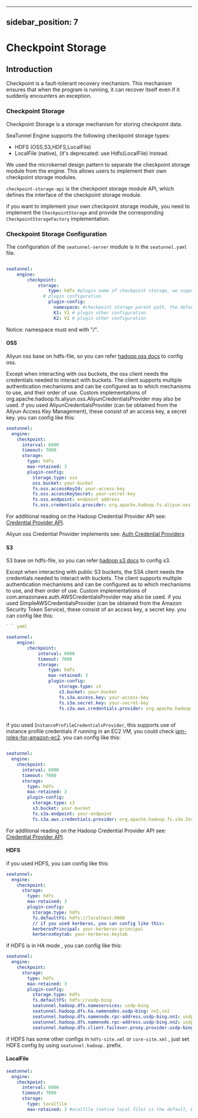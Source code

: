 ---

sidebar_position: 7
-------------------

# Checkpoint Storage

## Introduction

Checkpoint is a fault-tolerant recovery mechanism. This mechanism ensures that when the program is running, it can recover itself even if it suddenly encounters an exception.

### Checkpoint Storage

Checkpoint Storage is a storage mechanism for storing checkpoint data.

SeaTunnel Engine supports the following checkpoint storage types:

- HDFS (OSS,S3,HDFS,LocalFile)
- LocalFile (native), (it's deprecated: use Hdfs(LocalFile) instead.

We used the microkernel design pattern to separate the checkpoint storage module from the engine. This allows users to implement their own checkpoint storage modules.

`checkpoint-storage-api` is the checkpoint storage module API, which defines the interface of the checkpoint storage module.

if you want to implement your own checkpoint storage module, you need to implement the `CheckpointStorage` and provide the corresponding `CheckpointStorageFactory` implementation.

### Checkpoint Storage Configuration

The configuration of the `seatunnel-server` module is in the `seatunnel.yaml` file.

```yaml

seatunnel:
    engine:
        checkpoint:
            storage:
                type: hdfs #plugin name of checkpoint storage, we support hdfs(S3, local, hdfs), localfile (native local file) is the default, but this plugin is de
              # plugin configuration
                plugin-config: 
                  namespace: #checkpoint storage parent path, the default value is /seatunnel/checkpoint/
                  K1: V1 # plugin other configuration
                  K2: V2 # plugin other configuration   
```

Notice: namespace must end with "/".

#### OSS

Aliyun oss base on hdfs-file, so you can refer [hadoop oss docs](https://hadoop.apache.org/docs/stable/hadoop-aliyun/tools/hadoop-aliyun/index.html) to config oss.

Except when interacting with oss buckets, the oss client needs the credentials needed to interact with buckets.
The client supports multiple authentication mechanisms and can be configured as to which mechanisms to use, and their order of use. Custom implementations of org.apache.hadoop.fs.aliyun.oss.AliyunCredentialsProvider may also be used.
if you used AliyunCredentialsProvider (can be obtained from the Aliyun Access Key Management), these consist of an access key, a secret key.
you can config like this:

```yaml
seatunnel:
  engine:
    checkpoint:
      interval: 6000
      timeout: 7000
      storage:
        type: hdfs
        max-retained: 3
        plugin-config:
          storage.type: oss
          oss.bucket: your-bucket
          fs.oss.accessKeyId: your-access-key
          fs.oss.accessKeySecret: your-secret-key
          fs.oss.endpoint: endpoint address
          fs.oss.credentials.provider: org.apache.hadoop.fs.aliyun.oss.AliyunCredentialsProvider
```

For additional reading on the Hadoop Credential Provider API see: [Credential Provider API](https://hadoop.apache.org/docs/stable/hadoop-project-dist/hadoop-common/CredentialProviderAPI.html).

Aliyun oss Credential Provider implements see: [Auth Credential Providers](https://github.com/aliyun/aliyun-oss-java-sdk/tree/master/src/main/java/com/aliyun/oss/common/auth)

#### S3

S3 base on hdfs-file, so you can refer [hadoop s3 docs](https://hadoop.apache.org/docs/stable/hadoop-aws/tools/hadoop-aws/index.html) to config s3.

Except when interacting with public S3 buckets, the S3A client needs the credentials needed to interact with buckets.
The client supports multiple authentication mechanisms and can be configured as to which mechanisms to use, and their order of use. Custom implementations of com.amazonaws.auth.AWSCredentialsProvider may also be used.
if you used SimpleAWSCredentialsProvider (can be obtained from the Amazon Security Token Service), these consist of an access key, a secret key.
you can config like this:

```yaml
``` yaml

seatunnel:
    engine:
        checkpoint:
            interval: 6000
            timeout: 7000
            storage:
                type: hdfs
                max-retained: 3
                plugin-config:
                    storage.type: s3
                    s3.bucket: your-bucket
                    fs.s3a.access.key: your-access-key
                    fs.s3a.secret.key: your-secret-key
                    fs.s3a.aws.credentials.provider: org.apache.hadoop.fs.s3a.SimpleAWSCredentialsProvider
                    

```

if you used `InstanceProfileCredentialsProvider`, this supports use of instance profile credentials if running in an EC2 VM, you could check [iam-roles-for-amazon-ec2](https://docs.aws.amazon.com/zh_cn/AWSEC2/latest/UserGuide/iam-roles-for-amazon-ec2.html).
you can config like this:

```yaml

seatunnel:
  engine:
    checkpoint:
      interval: 6000
      timeout: 7000
      storage:
        type: hdfs
        max-retained: 3
        plugin-config:
          storage.type: s3
          s3.bucket: your-bucket
          fs.s3a.endpoint: your-endpoint
          fs.s3a.aws.credentials.provider: org.apache.hadoop.fs.s3a.InstanceProfileCredentialsProvider
```

For additional reading on the Hadoop Credential Provider API see: [Credential Provider API](https://hadoop.apache.org/docs/stable/hadoop-project-dist/hadoop-common/CredentialProviderAPI.html).

#### HDFS

if you used HDFS, you can config like this:

```yaml
seatunnel:
  engine:
    checkpoint:
      storage:
        type: hdfs
        max-retained: 3
        plugin-config:
          storage.type: hdfs
          fs.defaultFS: hdfs://localhost:9000
          // if you used kerberos, you can config like this:
          kerberosPrincipal: your-kerberos-principal
          kerberosKeytab: your-kerberos-keytab  
```

if HDFS is in HA mode , you can config like this:

```yaml
seatunnel:
  engine:
    checkpoint:
      storage:
        type: hdfs
        max-retained: 3
        plugin-config:
          storage.type: hdfs
          fs.defaultFS: hdfs://usdp-bing
          seatunnel.hadoop.dfs.nameservices: usdp-bing
          seatunnel.hadoop.dfs.ha.namenodes.usdp-bing: nn1,nn2
          seatunnel.hadoop.dfs.namenode.rpc-address.usdp-bing.nn1: usdp-bing-nn1:8020
          seatunnel.hadoop.dfs.namenode.rpc-address.usdp-bing.nn2: usdp-bing-nn2:8020
          seatunnel.hadoop.dfs.client.failover.proxy.provider.usdp-bing: org.apache.hadoop.hdfs.server.namenode.ha.ConfiguredFailoverProxyProvider

```

if HDFS has  some other configs in `hdfs-site.xml` or `core-site.xml` , just set HDFS config by using  `seatunnel.hadoop.`  prefix.

#### LocalFile

```yaml
seatunnel:
  engine:
    checkpoint:
      interval: 6000
      timeout: 7000
      storage:
        type: localfile
        max-retained: 3 #ocalfile (native local file) is the default, Default is in the current directory
```

